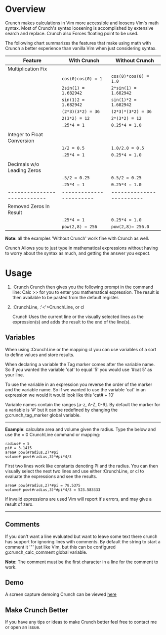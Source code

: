 Overview
========

Crunch makes calculations in Vim more accessible and loosens Vim's math syntax.
Most of Crunch's syntax loosening is accomplished by extensive search and
replace. Crunch also Forces floating point to be used. 


The following chart summarizes the features that make using math with Crunch a
better experience than vanilla Vim when just considering syntax. 

|       **Feature**         |    **With Crunch**    |   **Without Crunch**   |
| ------------------------- | --------------------- | ---------------------- |
| Multiplication Fix        |                       |                        |
|                           |`cos(0)cos(0) = 1`     |`cos(0)*cos(0) = 1.0`   |
|                           |`2sin(1) = 1.682942`   |`2*sin(1) = 1.682942`   |
|                           |`sin(1)2 = 1.682942`   |`sin(1)*2 = 1.682942`   |
|                           |`(2*3)(3*2) = 36`      |`(2*3)*(3*2) = 36`      |
|                           |`2(3*2) = 12`          |`2*(3*2) = 12`          |
|                           |`.25*4 = 1`            |`0.25*4 = 1.0`          |
|                           |                       |                        |
|Integer to Float Conversion|                       |                        |
|                           |`1/2 = 0.5`            |`1.0/2.0 = 0.5`         |
|                           |`.25*4 = 1`            |`0.25*4 = 1.0`          |
|                           |                       |                        |
|Decimals w/o Leading Zeros |                       |                        |
|                           |`.5/2 = 0.25`          |`0.5/2 = 0.25`          |
|                           |`.25*4 = 1`            |`0.25*4 = 1.0`          |
|---------------------------|-----------------------|------------------------|
|Removed Zeros In Result    |                       |                        |
|                           |`.25*4 = 1`            |`0.25*4 = 1.0`          |
|                           |`pow(2,8) = 256`       |`pow(2,8)= 256.0`       |

**Note**: all the examples 'Without Crunch' work fine with Crunch as well.

Crunch Allows you to just type in mathematical expressions without having to
worry about the syntax as much, and getting the answer you expect. 



Usage
=====

1. :Crunch
    Crunch then gives you the following prompt in the command line:
    Calc >>
    for you to enter you mathematical expression. The result is then available
    to be pasted from the default register.

2. :CrunchLine, :'<'>CrunchLine, or <leader>cl

    Crunch Uses the current line or the visually selected lines as the
    expression(s) and adds the result to the end of the line(s).

Variables
---------

When using :CrunchLine  or the mapping <leader>cl you can use variables of a
sort to define values and store results. 

When declaring a variable the Tag marker comes after the variable name. So if
you wanted the variable 'cat' to equal '5' you would use '#cat 5' as your
line.

To use the variable in an expression you reverse the order of the marker and
the variable name. So if we wanted to use the variable 'cat' in an expression
we would it would look like this 'cat# + 10'

Variable names contain the ranges [a-z, A-Z, 0-9]. By default the marker for a
variable is '#' but it can be redefined by changing the g:crunch_tag_marker
global variable. 

------------------------------------------------------------------------------
**Example**: calculate area and volume given the radius. Type the below and
use the = 0 CrunchLine command or mapping:

    radius# = 5
    pi# = 3.1415
    area# pow(#radius,2)*#pi
    volume# pow(#radius,3)*#pi*4/3

First two lines work like constants denoting Pi and the radius.  You can then
visually select the next two lines and use either :CrunchLine, or <leader>cl
to evaluate the expressions and see the results.

    area# pow(#radius,2)*#pi = 78.5375
    volume# pow(#radius,3)*#pi*4/3 = 523.583333

If invalid expressions are used Vim will report it's errors, and may give a
result of zero.

------------------------------------------------------------------------------

Comments
--------
If you don't want a line evaluated but want to leave some text there crunch
has support for ignoring lines with comments. By default the string to start a
comment it '"' just like Vim, but this can be configured g:crunch_calc_comment
global variable. 

**Note**: The comment must be the first character in a line for the comment to
work.

Demo
----
A screen capture demoing Crunch can be viewed [here]()


Make Crunch Better
------------------
If you have any tips or ideas to make Crunch better feel free to contact me or
open an issue.  

